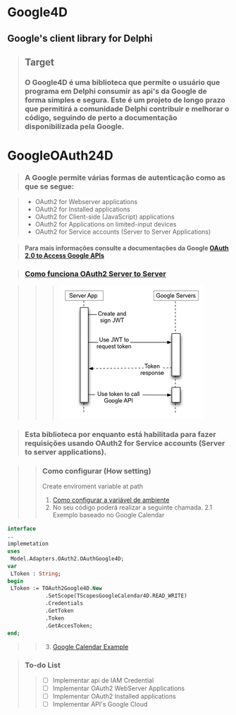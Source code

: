 # Google4D
 ## **Google's client library for Delphi**

> ## **Target**
> ### O Google4D é uma biblioteca que permite o usuário que programa em Delphi consumir as api's da Google de forma simples e segura. Este é um projeto de longo prazo que permitirá a comunidade Delphi contribuir e melhorar o código, seguindo de perto a documentação disponibilizada pela Google.

# GoogleOAuth24D

> ### A Google permite várias formas de autenticação como as que se segue:

> - OAuth2 for Webserver applications
> - OAuth2 for Installed applications
> - OAuth2 for Client-side (JavaScript) applications
> - OAuth2 for Applications on limited-input devices
> - OAuth2 for Service accounts (Server to Server Applications)

> #### Para mais informações consulte a documentações da Google [OAuth 2.0 to Access Google APIs](https://developers.google.com/identity/protocols/oauth2)

> ### [Como funciona OAuth2 Server to Server](https://developers.google.com/identity/protocols/oauth2/service-account?hl=en)

> > > ![Workflow OAuth2 Server to Server](https://github.com/MoraisG/Google4D/blob/main/images/oauth2-server-server.png)

> ### Esta biblioteca por enquanto está habilitada para fazer requisições usando OAuth2 for Service accounts (Server to server applications).

> > ### Como configurar (How setting)
> > Create enviroment variable at path
> > 1. [Como configurar a variável de ambiente](https://cloud.google.com/docs/authentication/getting-started#windows)
> > 2. No seu código poderá realizar a seguinte chamada. 
> > 2.1 Exemplo baseado no Google Calendar

```pascal
interface
..
implemetation
uses
 Model.Adapters.OAuth2.OAuthGoogle4D;
var
 LToken : String; 
begin
 LToken := TOAuth2Google4D.New
            .SetScope(TScopesGoogleCalendar4D.READ_WRITE)
            .Credentials
            .GetToken
            .Token
            .GetAccesToken;
end;
```

> > 3. [Google Calendar Example](https://github.com/MoraisG/Google4D/tree/main/samples/google-calendar/vcl)

> ### To-do List
> > - [ ] Implementar api de IAM Credential
> > - [ ] Implementar OAuth2 WebServer Applications
> > - [ ] Implementar OAuth2 Installed applications
> > - [ ] Implementar API's Google Cloud

